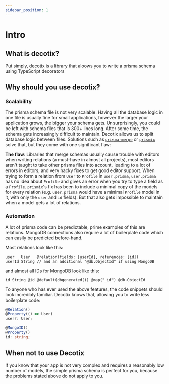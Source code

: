 ```yaml
---
sidebar_position: 1
---
```


# Intro

## What is decotix?

Put simply, decotix is a library that aloows you to write a prisma schema using TypeScript decorators

## Why should you use decotix?

### Scalability

The prisma schema file is not very scalable. Having all the database logic in one file is usually fine for small applications, however the larger your application grows, the bigger your schema gets. Unsurprisingly, you could
be left with schema files that is 300+ lines long. After some time, the schema gets increasingly
difficult to maintain. Decotix allows us to split database logic between files. Solutions such as
[`prisma-merge`](https://github.com/inside-labs/prisma-merge) or
[`prismix`](https://github.com/jamiepine/prismix) solve that, but they come with one significant flaw:

**The flaw**: Libraries that merge schemas usually cause trouble with editors when writing relations
(a must-have in almost all projects), most editors aren't taught to take other prisma files into
account, leading to a lot of errors in editors, and very hacky fixes to get good editor support.
When trying to form a relation from `User` to `Profile` in `user.prisma`, `user.prisma` has no idea
about `Profile` and gives an error when you try to type a field as a `Profile`. `prismix`'s fix has
been to include a minimal copy of the models for every relation (e.g. `user.prisma` would have a minimal
`Profile` model in it, with only the `user` and `id` fields). But that also gets impossible to maintain
when a model gets a lot of relations.

### Automation

A lot of prisma code can be predictable, prime examples of this are relations. MongoDB connections also require a lot of boilerplate code which can easily be predicted before-hand.

Most relations look like this:

```prisma
user   User   @relation(fields: [userId], references: [id])
userId String // and an additional "@db.ObjectId" if using MongoDB
```

and almost all IDs for MongoDB look like this:

```prisma
id String @id @default(dbgenerated()) @map("_id") @db.ObjectId
```

To anyone who has ever used the above features, the code snippets should look incredibly familiar. Decotix knows that, allowing you to write less boilerplate code:

```ts
@Relation()
@Property(() => User)
user?: User;
```

```ts
@MongoID()
@Property()
id: string;
```

## When not to use Decotix

If you know that your app is not very complex and requires a reasonably low number of models, the simple prisma schema is perfect for you, because the problems stated above do not apply to you.

